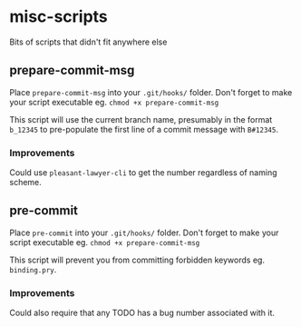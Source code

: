 # misc-scripts
Bits of scripts that didn't fit anywhere else

## prepare-commit-msg
Place `prepare-commit-msg` into your `.git/hooks/` folder. Don't forget to make your script executable eg. `chmod +x prepare-commit-msg`

This script will use the current branch name, presumably in the format `b_12345` to pre-populate the first line of a commit message with `B#12345`.

### Improvements
Could use `pleasant-lawyer-cli` to get the number regardless of naming scheme.

## pre-commit
Place `pre-commit` into your `.git/hooks/` folder. Don't forget to make your script executable eg. `chmod +x prepare-commit-msg`

This script will prevent you from committing forbidden keywords eg. `binding.pry`.

### Improvements
Could also require that any TODO has a bug number associated with it.

